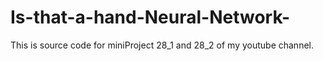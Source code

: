 # Is-that-a-hand-Neural-Network-
This is source code for miniProject 28_1 and 28_2 of my youtube channel.
